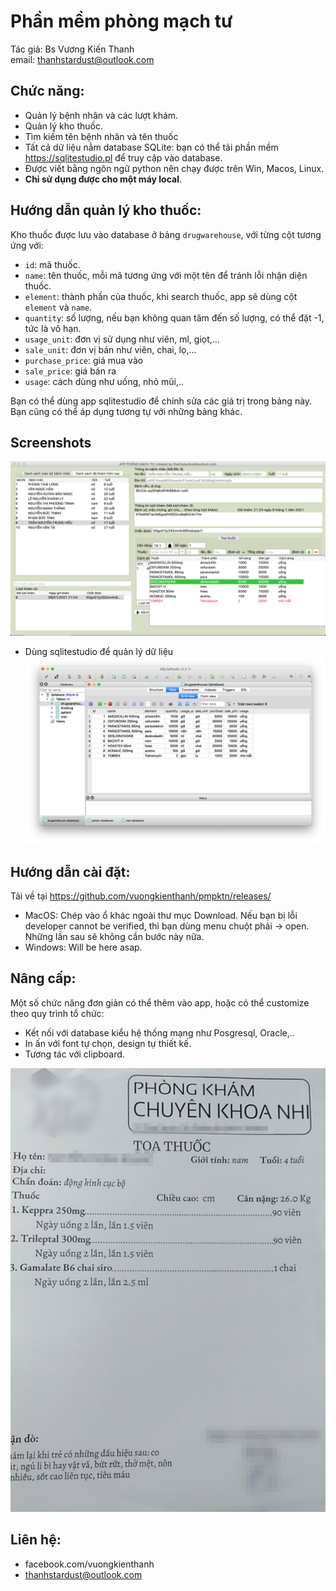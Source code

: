 # Phần mềm phòng mạch tư
Tác giả: Bs Vương Kiến Thanh  
email: thanhstardust@outlook.com

## Chức năng:
- Quản lý bệnh nhân và các lượt khám.
- Quản lý kho thuốc.
- Tìm kiếm tên bệnh nhân và tên thuốc
- Tất cả dữ liệu nằm database SQLite: bạn có thể tải phần mềm https://sqlitestudio.pl để truy cập vào database.
- Được viết bằng ngôn ngữ python nên chạy được trên Win, Macos, Linux.
- **Chỉ sử dụng được cho một máy local**.


## Hướng dẫn quản lý kho thuốc:
Kho thuốc được lưu vào database ở bảng `drugwarehouse`, với từng cột tương ứng với:
- `id`: mã thuốc.
- `name`: tên thuốc, mỗi mã tương ứng với một tên để tránh lỗi nhận diện thuốc.
- `element`: thành phần của thuốc, khi search thuốc, app sẽ dùng cột `element` và `name`.
- `quantity`: số lượng, nếu bạn không quan tâm đến số lượng, có thể đặt -1, tức là vô hạn.
- `usage_unit`: đơn vị sử dụng như viên, ml, giọt,...
- `sale_unit`: đơn vị bán như viên, chai, lọ,...
- `purchase_price`: giá mua vào
- `sale_price`: giá bán ra
- `usage`: cách dùng như uống, nhỏ mũi,..

Bạn có thể dùng app sqlitestudio để chỉnh sửa các giá trị trong bảng này. Bạn cũng có thể áp dụng tương tự với những bảng khác.

## Screenshots
![](/screenshots/ss1.png)

- Dùng sqlitestudio để quản lý dữ liệu
![](/screenshots/ss2.png)

## Hướng dẫn cài đặt:
Tải về tại https://github.com/vuongkienthanh/pmpktn/releases/
- MacOS: Chép vào ổ khác ngoài thư mục Download. Nếu bạn bị lỗi developer cannot be verified, thì bạn dùng menu chuột phải -> open. Những lần sau sẽ không cần bước này nữa.
- Windows: Will be here asap.

## Nâng cấp:
Một số chức năng đơn giản có thể thêm vào app, hoặc có thể customize theo quy trình tổ chức:
- Kết nối với database kiểu hệ thống mạng như Posgresql, Oracle,..
- In ấn với font tự chọn, design tự thiết kế.
- Tương tác với clipboard.

![](/screenshots/ss3.jpg)


## Liên hệ:
- facebook.com/vuongkienthanh
- thanhstardust@outlook.com
